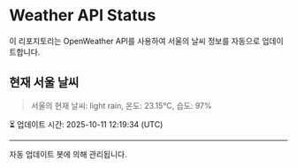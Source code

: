 
# Weather API Status

이 리포지토리는 OpenWeather API를 사용하여 서울의 날씨 정보를 자동으로 업데이트합니다.

## 현재 서울 날씨
> 서울의 현재 날씨: light rain, 온도: 23.15°C, 습도: 97%

⏳ 업데이트 시간: 2025-10-11 12:19:34 (UTC)

---
자동 업데이트 봇에 의해 관리됩니다.
